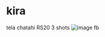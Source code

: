 # kira
tela chatahi
RS20 3 shots
![image](https://github.com/user-attachments/assets/a27982d7-4181-4610-9b00-2ef78a1adfc3)
fb

